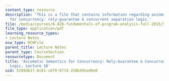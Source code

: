 ```yaml
---
content_type: resource
description: 'This is a file that contains information regarding axiomatic semantics
  for concurrency: rely-guarantee & concurrent separation logic.'
file: /media/courses/6-820-fundamentals-of-program-analysis-fall-2015/5209db178cb1c6f0877d258b495ad0e0_MIT6_820F15_L16.pdf
file_type: application/pdf
learning_resource_types:
- Lecture Notes
ocw_type: OCWFile
parent_title: Lecture Notes
parent_type: CourseSection
resourcetype: Document
title: 'Axiomatic Semantics for Concurrency: Rely-Guarantee & Concurrent Separation
  Logic, Lecture 16'
uid: 5209db17-8cb1-c6f0-877d-258b495ad0e0
---
```

